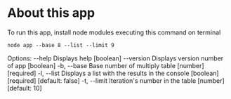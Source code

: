 # About this app

To run this app, install node modules executing this command on terminal

<code>node app --base 8 --list --limit 9</code>

Options:
--help Displays help [boolean]
--version Displays version number of app [boolean]
-b, --base Base number of multiply table [number] [required]
-l, --list Displays a list with the results in the console
[boolean] [required] [default: false]
-t, --limit Iteration's number in the table [number] [default: 10]
